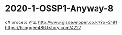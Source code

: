 # 2020-1-OSSP1-Anyway-8
c# process 참고
http://www.gisdeveloper.co.kr/?p=2181
https://honggee486.tistory.com/4227
